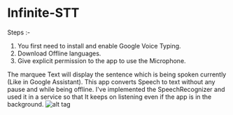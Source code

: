 # Infinite-STT
Steps :-
1. You first need to install and enable Google Voice Typing.
2. Download Offline languages.
3. Give explicit permission to the app to use the Microphone.


The marquee Text will display the sentence which is being spoken currently (Like in Google Assistant).
This app converts Speech to text without any pause and while being offline.
I've implemented the SpeechRecognizer and used it in a service so that It keeps on listening even if the app is in the background.
![alt tag](https://preview.ibb.co/gxuUd9/Screenshot_20180814_120737.jpg)
